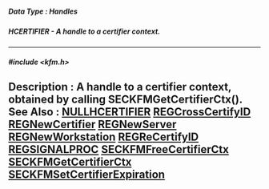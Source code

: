 ##### Data Type : Handles
##### HCERTIFIER - A handle to a certifier context.
---
##### #include <kfm.h>
**Description :**
A handle to a certifier context, obtained by calling SECKFMGetCertifierCtx().
**See Also :**
[NULLHCERTIFIER](D:/md_files/NULLHCERTIFIER.md)
[REGCrossCertifyID](D:/md_files/REGCrossCertifyID.md)
[REGNewCertifier](D:/md_files/REGNewCertifier.md)
[REGNewServer](D:/md_files/REGNewServer.md)
[REGNewWorkstation](D:/md_files/REGNewWorkstation.md)
[REGReCertifyID](D:/md_files/REGReCertifyID.md)
[REGSIGNALPROC](D:/md_files/REGSIGNALPROC.md)
[SECKFMFreeCertifierCtx](D:/md_files/SECKFMFreeCertifierCtx.md)
[SECKFMGetCertifierCtx](D:/md_files/SECKFMGetCertifierCtx.md)
[SECKFMSetCertifierExpiration](D:/md_files/SECKFMSetCertifierExpiration.md)
---
